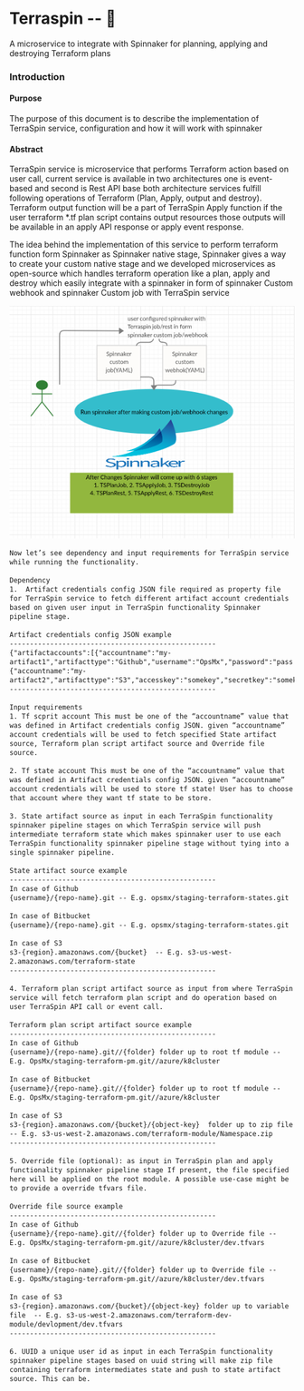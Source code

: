 # Terraspin -- :whale:

A microservice to integrate with Spinnaker for planning, applying and destroying Terraform plans

### Introduction

#### Purpose
The purpose of this document is to describe the implementation of TerraSpin service, configuration and how it will work with spinnaker

#### Abstract
TerraSpin service is microservice that performs Terraform action based on user call, current service is available in two architectures one is event-based and second is Rest API base both architecture services fulfill following operations of Terraform (Plan, Apply, output and destroy). Terraform output function will be a part of TerraSpin Apply function if the user terraform *.tf plan script contains output resources those outputs will be available in an apply API response or apply event response.

The idea behind the implementation of this service to perform terraform function form Spinnaker as Spinnaker native stage, Spinnaker gives a way to create your custom native stage and we developed microservices as open-source which handles terraform operation like a plan, apply and destroy which easily integrate with a spinnaker in form of spinnaker Custom webhook and spinnaker Custom job with TerraSpin service

 ![alt text](https://github.com/OpsMx/terraform-stage/blob/master/TerraspinArch.png "Spinnaker and Terraspin configuration architecture")

```
Now let’s see dependency and input requirements for TerraSpin service while running the functionality.

Dependency
1.  Artifact credentials config JSON file required as property file for TerraSpin service to fetch different artifact account credentials based on given user input in TerraSpin functionality Spinnaker pipeline stage.

Artifact credentials config JSON example
---------------------------------------------------
{"artifactaccounts":[{"accountname":"my-artifact1","artifacttype":"Github","username":"OpsMx","password":"pass!"},{"accountname":"my-artifact2","artifacttype":"S3","accesskey":"somekey","secretkey":"somekey"}]}
---------------------------------------------------

Input requirements
1. Tf scprit account This must be one of the “accountname” value that was defined in Artifact credentials config JSON. given “accountname”  account credentials will be used to fetch specified State artifact source, Terraform plan script artifact source and Override file source. 

2. Tf state account This must be one of the “accountname” value that was defined in Artifact credentials config JSON. given “accountname”  account credentials will be used to store tf state! User has to choose that account where they want tf state to be store.

3. State artifact source as input in each TerraSpin functionality spinnaker pipeline stages on which TerraSpin service will push intermediate terraform state which makes spinnaker user to use each TerraSpin functionality spinnaker pipeline stage without tying into a single spinnaker pipeline.

State artifact source example
---------------------------------------------------
In case of Github
{username}/{repo-name}.git -- E.g. opsmx/staging-terraform-states.git 

In case of Bitbucket
{username}/{repo-name}.git -- E.g. opsmx/staging-terraform-states.git 

In case of S3
s3-{region}.amazonaws.com/{bucket}  -- E.g. s3-us-west-2.amazonaws.com/terraform-state
---------------------------------------------------

4. Terraform plan script artifact source as input from where TerraSpin service will fetch terraform plan script and do operation based on user TerraSpin API call or event call.

Terraform plan script artifact source example
---------------------------------------------------
In case of Github
{username}/{repo-name}.git//{folder} folder up to root tf module -- E.g. OpsMx/staging-terraform-pm.git//azure/k8cluster

In case of Bitbucket
{username}/{repo-name}.git//{folder} folder up to root tf module -- E.g. OpsMx/staging-terraform-pm.git//azure/k8cluster

In case of S3
s3-{region}.amazonaws.com/{bucket}/{object-key}  folder up to zip file  -- E.g. s3-us-west-2.amazonaws.com/terraform-module/Namespace.zip
---------------------------------------------------

5. Override file (optional): as input in TerraSpin plan and apply functionality spinnaker pipeline stage If present, the file specified here will be applied on the root module. A possible use-case might be to provide a override tfvars file.

Override file source example
---------------------------------------------------
In case of Github
{username}/{repo-name}.git//{folder} folder up to Override file -- E.g. OpsMx/staging-terraform-pm.git//azure/k8cluster/dev.tfvars

In case of Bitbucket
{username}/{repo-name}.git//{folder} folder up to Override file -- E.g. OpsMx/staging-terraform-pm.git//azure/k8cluster/dev.tfvars

In case of S3
s3-{region}.amazonaws.com/{bucket}/{object-key} folder up to variable file  -- E.g. s3-us-west-2.amazonaws.com/terraform-dev-module/devlopment/dev.tfvars
---------------------------------------------------

6. UUID a unique user id as input in each TerraSpin functionality spinnaker pipeline stages based on uuid string will make zip file containing terraform intermediates state and push to state artifact source. This can be.

```
